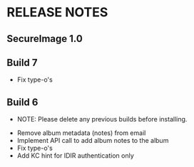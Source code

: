 # RELEASE NOTES

## SecureImage 1.0

## Build 7

- Fix type-o's

## Build 6

* NOTE: Please delete any previous builds before installing.

- Remove album metadata (notes) from email
- Implement API call to add album notes to the album
- Fix type-o's
- Add KC hint for IDIR authentication only
